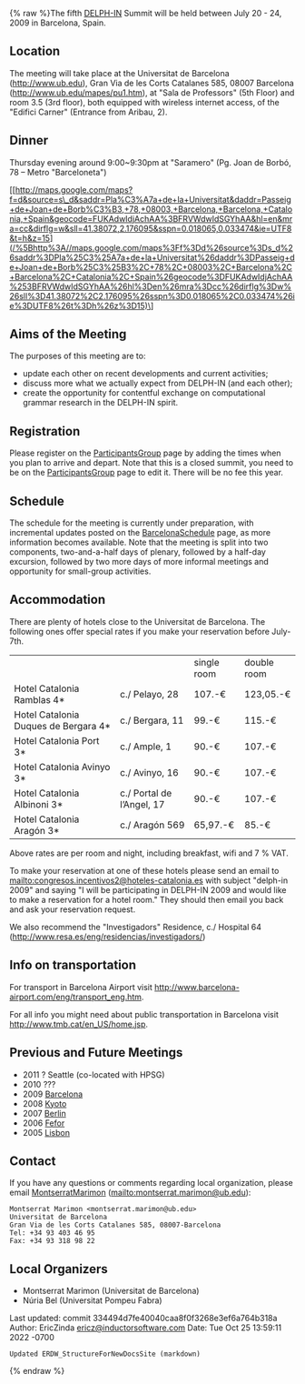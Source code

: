 {% raw %}The fifth [DELPH-IN](http://www.delph-in.net) Summit will be held
between July 20 - 24, 2009 in Barcelona, Spain.

## Location

The meeting will take place at the Universitat de Barcelona
(<http://www.ub.edu>), Gran Via de les Corts Catalanes 585, 08007
Barcelona (<http://www.ub.edu/mapes/pu1.htm>), at "Sala de Professors"
(5th Floor) and room 3.5 (3rd floor), both equipped with wireless
internet access, of the "Edifici Carner" (Entrance from Aribau, 2).

## Dinner

Thursday evening around 9:00\~9:30pm at "Saramero" (Pg. Joan de Borbó,
78 – Metro "Barceloneta")

[\[http://maps.google.com/maps?f=d&source=s\_d&saddr=Pla%C3%A7a+de+la+Universitat&daddr=Passeig+de+Joan+de+Borb%C3%B3,+78,+08003,+Barcelona,+Barcelona,+Catalonia,+Spain&geocode=FUKAdwIdjAchAA%3BFRVWdwIdSGYhAA&hl=en&mra=cc&dirflg=w&sll=41.38072,2.176095&sspn=0.018065,0.033474&ie=UTF8&t=h&z=15](/%5Bhttp%3A//maps.google.com/maps%3Ff%3Dd%26source%3Ds_d%26saddr%3DPla%25C3%25A7a+de+la+Universitat%26daddr%3DPasseig+de+Joan+de+Borb%25C3%25B3%2C+78%2C+08003%2C+Barcelona%2C+Barcelona%2C+Catalonia%2C+Spain%26geocode%3DFUKAdwIdjAchAA%253BFRVWdwIdSGYhAA%26hl%3Den%26mra%3Dcc%26dirflg%3Dw%26sll%3D41.38072%2C2.176095%26sspn%3D0.018065%2C0.033474%26ie%3DUTF8%26t%3Dh%26z%3D15)\]

## Aims of the Meeting

The purposes of this meeting are to:

- update each other on recent developments and current activities;
- discuss more what we actually expect from DELPH-IN (and each other);
- create the opportunity for contentful exchange on computational
grammar research in the DELPH-IN spirit.

## Registration

Please register on the [ParticipantsGroup](../ParticipantsGroup) page by
adding the times when you plan to arrive and depart. Note that this is a
closed summit, you need to be on the
[ParticipantsGroup](../ParticipantsGroup) page to edit it. There will be no
fee this year.

## Schedule

The schedule for the meeting is currently under preparation, with
incremental updates posted on the [BarcelonaSchedule](../BarcelonaSchedule)
page, as more information becomes available. Note that the meeting is
split into two components, two-and-a-half days of plenary, followed by a
half-day excursion, followed by two more days of more informal meetings
and opportunity for small-group activities.

## Accommodation

There are plenty of hotels close to the Universitat de Barcelona. The
following ones offer special rates if you make your reservation before
July-7th.

|                                       |                           |             |             |
|---------------------------------------|---------------------------|-------------|-------------|
|                                       |                           | single room | double room |
| Hotel Catalonia Ramblas 4\*           | c./ Pelayo, 28            | 107.-€      | 123,05.-€   |
| Hotel Catalonia Duques de Bergara 4\* | c./ Bergara, 11           | 99.-€       | 115.-€      |
| Hotel Catalonia Port 3\*              | c./ Ample, 1              | 90.-€       | 107.-€      |
| Hotel Catalonia Avinyo 3\*            | c./ Avinyo, 16            | 90.-€       | 107.-€      |
| Hotel Catalonia Albinoni 3\*          | c./ Portal de l’Angel, 17 | 90.-€       | 107.-€      |
| Hotel Catalonia Aragón 3\*            | c./ Aragón 569            | 65,97.-€    | 85.-€       |

Above rates are per room and night, including breakfast, wifi and 7 %
VAT.

To make your reservation at one of these hotels please send an email to
<mailto:congresos.incentivos2@hoteles-catalonia.es> with subject "delph-in
2009" and saying "I will be participating in DELPH-IN 2009 and would
like to make a reservation for a hotel room." They should then email you
back and ask your reservation request.

We also recommend the "Investigadors" Residence, c./ Hospital 64
(<http://www.resa.es/eng/residencias/investigadors/>)

## Info on transportation

For transport in Barcelona Airport visit
<http://www.barcelona-airport.com/eng/transport_eng.htm>.

For all info you might need about public transportation in Barcelona
visit <http://www.tmb.cat/en_US/home.jsp>.

## Previous and Future Meetings

- 2011 ? Seattle (co-located with HPSG)
- 2010 ???
- 2009 [Barcelona](../BarcelonaTop)
- 2008 [Kyoto](../KyotoTop)
- 2007 [Berlin](../BerlinTop)
- 2006 [Fefor](../FeforTop)
- 2005 [Lisbon](../LisbonTop)

## Contact

If you have any questions or comments regarding local organization,
please email [MontserratMarimon](/MontserratMarimon)
(<mailto:montserrat.marimon@ub.edu>):

    Montserrat Marimon <montserrat.marimon@ub.edu>
    Universitat de Barcelona
    Gran Via de les Corts Catalanes 585, 08007-Barcelona
    Tel: +34 93 403 46 95
    Fax: +34 93 318 98 22

## Local Organizers

- Montserrat Marimon (Universitat de Barcelona)
- Núria Bel (Universitat Pompeu Fabra)

Last updated: commit 334494d7fe40040caa8f0f3268e3ef6a764b318a
Author: EricZinda <ericz@inductorsoftware.com>
Date:   Tue Oct 25 13:59:11 2022 -0700

    Updated ERDW_StructureForNewDocsSite (markdown)
{% endraw %}